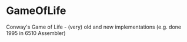 # GameOfLife
Conway's Game of Life - (very) old and new implementations (e.g. done 1995 in 6510 Assembler)
